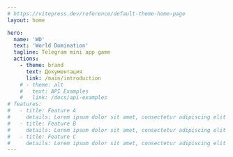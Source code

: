 ```yaml
---
# https://vitepress.dev/reference/default-theme-home-page
layout: home

hero:
  name: 'WD'
  text: 'World Domination'
  tagline: Telegram mini app game
  actions:
    - theme: brand
      text: Документация
      link: /main/introduction
    # - theme: alt
    #   text: API Examples
    #   link: /docs/api-examples
# features:
#   - title: Feature A
#     details: Lorem ipsum dolor sit amet, consectetur adipiscing elit
#   - title: Feature B
#     details: Lorem ipsum dolor sit amet, consectetur adipiscing elit
#   - title: Feature C
#     details: Lorem ipsum dolor sit amet, consectetur adipiscing elit
---
```

